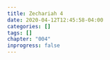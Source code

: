 ```yaml
---
title: Zechariah 4
date: 2020-04-12T12:45:58-04:00
categories: []
tags: []
chapter: "004"
inprogress: false
---
```


